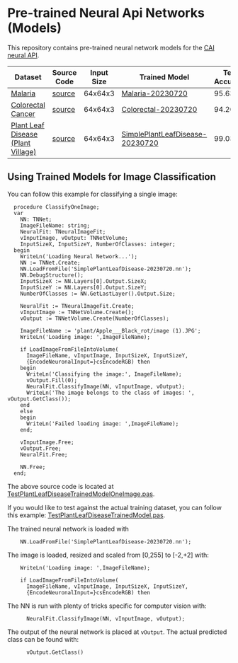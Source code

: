 # Pre-trained Neural Api Networks (Models)
This repository contains pre-trained neural network models for the [CAI neural API](https://github.com/joaopauloschuler/neural-api).

| Dataset | Source Code | Input Size | Trained Model | Test Accuracy | 
|---------|-------------|------------|---------------|---------------|
| [Malaria](https://www.tensorflow.org/datasets/catalog/malaria)|[source](https://github.com/joaopauloschuler/neural-api/blob/master/examples/MalariaImageClassification/MalariaImageClassification.pas)|64x64x3|[Malaria-20230720](https://github.com/joaopauloschuler/pre-trained-neural-api-networks/tree/main/image-classification/malaria)|95.63%|
| [Colorectal Cancer](https://www.tensorflow.org/datasets/catalog/colorectal_histology)|[source](https://github.com/joaopauloschuler/neural-api/blob/master/examples/ColorectalImageClassification/ColorectalImageClassification.pas)|64x64x3|[Colorectal-20230720](https://github.com/joaopauloschuler/pre-trained-neural-api-networks/tree/main/image-classification/colorectal-cancer)|94.26%
| [Plant Leaf Disease <br/> (Plant Village)](https://www.tensorflow.org/datasets/catalog/plant_village)|[source](https://github.com/joaopauloschuler/neural-api/blob/master/examples/SimplePlantLeafDisease/SimplePlantLeafDisease.pas)|64x64x3|[SimplePlantLeafDisease-20230720](https://github.com/joaopauloschuler/pre-trained-neural-api-networks/tree/main/image-classification/plant-leaf-disease)|99.03%

## Using Trained Models for Image Classification

You can follow this example for classifying a single image:
```
  procedure ClassifyOneImage;
  var
    NN: TNNet;
    ImageFileName: string;
    NeuralFit: TNeuralImageFit;
    vInputImage, vOutput: TNNetVolume;
    InputSizeX, InputSizeY, NumberOfClasses: integer;
  begin
    WriteLn('Loading Neural Network...');
    NN := TNNet.Create;
    NN.LoadFromFile('SimplePlantLeafDisease-20230720.nn');
    NN.DebugStructure();
    InputSizeX := NN.Layers[0].Output.SizeX;
    InputSizeY := NN.Layers[0].Output.SizeY;
    NumberOfClasses := NN.GetLastLayer().Output.Size;

    NeuralFit := TNeuralImageFit.Create;
    vInputImage := TNNetVolume.Create();
    vOutput := TNNetVolume.Create(NumberOfClasses);

    ImageFileName := 'plant/Apple___Black_rot/image (1).JPG';
    WriteLn('Loading image: ',ImageFileName);

    if LoadImageFromFileIntoVolume(
      ImageFileName, vInputImage, InputSizeX, InputSizeY,
      {EncodeNeuronalInput=}csEncodeRGB) then
    begin
      WriteLn('Classifying the image:', ImageFileName);
      vOutput.Fill(0);
      NeuralFit.ClassifyImage(NN, vInputImage, vOutput);
      WriteLn('The image belongs to the class of images: ', vOutput.GetClass());
    end
    else
    begin
      WriteLn('Failed loading image: ',ImageFileName);
    end;

    vInputImage.Free;
    vOutput.Free;
    NeuralFit.Free;

    NN.Free;
  end;
```
The above source code is located at [TestPlantLeafDiseaseTrainedModelOneImage.pas](https://github.com/joaopauloschuler/neural-api/blob/master/examples/SimplePlantLeafDisease/TestPlantLeafDiseaseTrainedModelOneImage.pas).

If you would like to test against the actual training dataset, you can follow this example:
[TestPlantLeafDiseaseTrainedModel.pas](https://github.com/joaopauloschuler/neural-api/blob/master/examples/SimplePlantLeafDisease/TestPlantLeafDiseaseTrainedModel.pas).

The trained neural network is loaded with
```    NN := TNNet.Create;
    NN.LoadFromFile('SimplePlantLeafDisease-20230720.nn');
```

The image is loaded, resized and scaled from [0,255] to [-2,+2] with:
```    ImageFileName := 'plant/Apple___Black_rot/image (1).JPG';
    WriteLn('Loading image: ',ImageFileName);

    if LoadImageFromFileIntoVolume(
      ImageFileName, vInputImage, InputSizeX, InputSizeY,
      {EncodeNeuronalInput=}csEncodeRGB) then       
```

The NN is run with plenty of tricks specific for computer vision with:
```
      NeuralFit.ClassifyImage(NN, vInputImage, vOutput);
```

The output of the neural network is placed at `vOutput`. The actual predicted class can be found with:
```
      vOutput.GetClass()
```


